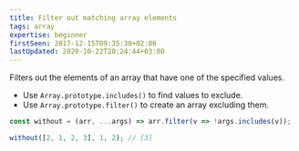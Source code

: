 ```yaml
---
title: Filter out matching array elements
tags: array
expertise: beginner
firstSeen: 2017-12-15T09:35:30+02:00
lastUpdated: 2020-10-22T20:24:44+03:00
---
```


Filters out the elements of an array that have one of the specified values.

- Use `Array.prototype.includes()` to find values to exclude.
- Use `Array.prototype.filter()` to create an array excluding them.

```js
const without = (arr, ...args) => arr.filter(v => !args.includes(v));
```

```js
without([2, 1, 2, 3], 1, 2); // [3]
```
